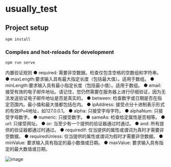 # usually_test

## Project setup
```
npm install
```

### Compiles and hot-reloads for development
```
npm run serve
```
内置验证规则
● required: 需要非空数据。检查仅包含空格的空数组和字符串。
● maxLength:要求输入具有最大指定长度（包括最大值）。适用于数组。
● minLength:要求输入具有最小指定长度（包括最小值）。适用于数组。
● email: 接受有效的电子邮件地址。请记住，您仍然需要在服务器上进行仔细验证，因为无法发送验证电子邮件地址是否是真实的。
● between: 检查数字或日期是否在指定范围内。最小值和最大值都包括在内。
● ipAddress: 接受点分十进制表示形式的有效IPv4地址，如127.0.0.1。
● alpha: 只接受字母字符。
● alphaNum: 只接受字母数字。
● numeric: 只接受数字。
● sameAs: 检查给定属性是否相等。
● url: 只接受网址。
● or: 当至少有一个提供的验证器通过时通过。
● and: 所有提供的验证器都通过时通过。
● requiredIf: 仅当提供的属性或谓词为真时才需要非空数据。
● requiredUnless: 仅当提供的属性或谓词为假时才需要非空数据。
● minValue: 要求输入具有指定的最小数值或日期。
● maxValue: 要求输入具有指定的最大数值或日期。

![image](https://user-images.githubusercontent.com/46121989/158810987-a9507dca-844b-4f86-8c94-f0a60da75527.png)

